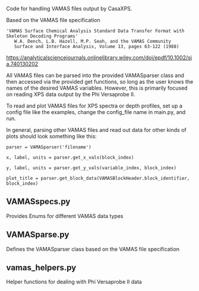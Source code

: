 Code for handling VAMAS files output by CasaXPS.

Based on the VAMAS file specification

    'VAMAS Surface Chemical Analysis Standard Data Transfer Format with Skeleton Decoding Programs'
       W.A. Dench, L.B. Hazell, M.P. Seah, and the VAMAS Community
       Surface and Interface Analysis, Volume 13, pages 63-122 (1988)

https://analyticalsciencejournals.onlinelibrary.wiley.com/doi/epdf/10.1002/sia.740130202

All VAMAS files can be parsed into the provided VAMASparser class and then accessed via the provided
get functions, so long as the user knows the names of the desired VAMAS variables. However, this
is primarily focused on reading XPS data output by the Phi Versaprobe II.

To read and plot VAMAS files for XPS spectra or depth profiles, set up a config file like the examples, 
change the config_file name in main.py, and run.

In general, parsing other VAMAS files and read out data for other kinds of plots should look something like
this:

`parser = VAMASparser('filename')`

`x, label, units = parser.get_x_vals(block_index)`

`y, label, units = parser.get_y_vals(variable_index, block_index)`

`plot_title = parser.get_block_data(VAMASBlockHeader.block_identifier, block_index)`

## VAMASspecs.py

Provides Enums for different VAMAS data types

## VAMASparse.py

Defines the VAMASparser class based on the VAMAS file specification

## vamas_helpers.py

Helper functions for dealing with Phi Versaprobe II data
